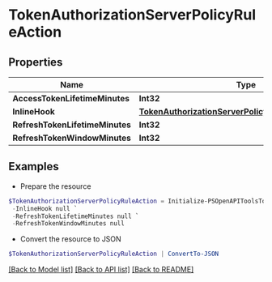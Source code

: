 # TokenAuthorizationServerPolicyRuleAction
## Properties

Name | Type | Description | Notes
------------ | ------------- | ------------- | -------------
**AccessTokenLifetimeMinutes** | **Int32** |  | [optional] 
**InlineHook** | [**TokenAuthorizationServerPolicyRuleActionInlineHook**](TokenAuthorizationServerPolicyRuleActionInlineHook.md) |  | [optional] 
**RefreshTokenLifetimeMinutes** | **Int32** |  | [optional] 
**RefreshTokenWindowMinutes** | **Int32** |  | [optional] 

## Examples

- Prepare the resource
```powershell
$TokenAuthorizationServerPolicyRuleAction = Initialize-PSOpenAPIToolsTokenAuthorizationServerPolicyRuleAction  -AccessTokenLifetimeMinutes null `
 -InlineHook null `
 -RefreshTokenLifetimeMinutes null `
 -RefreshTokenWindowMinutes null
```

- Convert the resource to JSON
```powershell
$TokenAuthorizationServerPolicyRuleAction | ConvertTo-JSON
```

[[Back to Model list]](../README.md#documentation-for-models) [[Back to API list]](../README.md#documentation-for-api-endpoints) [[Back to README]](../README.md)

